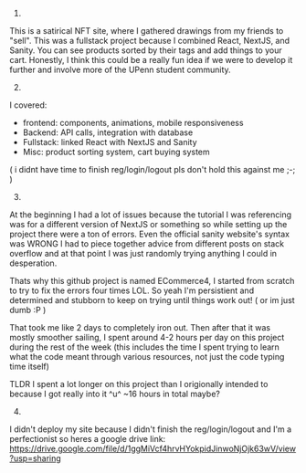 1.

This is a satirical NFT site, where I gathered drawings from my friends to "sell". This was a fullstack project because I combined React, NextJS, and Sanity. You can see products sorted by their tags and add things to your cart. Honestly, I think this could be a really fun idea if we were to develop it further and involve more of the UPenn student community.

2. 

I covered:
- frontend: components, animations, mobile responsiveness
- Backend: API calls, integration with database
- Fullstack: linked React with NextJS and Sanity
- Misc: product sorting system, cart buying system

( i didnt have time to finish reg/login/logout pls don't hold this against me ;-; )

3.

At the beginning I had a lot of issues because the tutorial I was referencing was for a different version of NextJS or something
so while setting up the project there were a ton of errors. Even the official sanity website's syntax was WRONG I had to piece
together advice from different posts on stack overflow and at that point I was just randomly trying anything I could in desperation.

Thats why this github project is named ECommerce4, I started from scratch to try to fix the errors four times LOL. 
So yeah I'm persistient and determined and stubborn to keep on trying until things work out! ( or im just dumb :P ) 

That took me like 2 days to completely iron out. Then after that it was mostly smoother sailing, I spent around 4-2 hours per day 
on this project during the rest of the week (this includes the time I spent trying to learn what the code meant through various resources, not just the code typing time itself)

TLDR I spent a lot longer on this project than I origionally intended to because I got really into it ^u^ ~16 hours in total maybe?

4.

I didn't deploy my site because I didn't finish the reg/login/logout and I'm a perfectionist so heres a google drive link:
https://drive.google.com/file/d/1ggMiVcf4hrvHYokpidJinwoNjOjk63wV/view?usp=sharing

